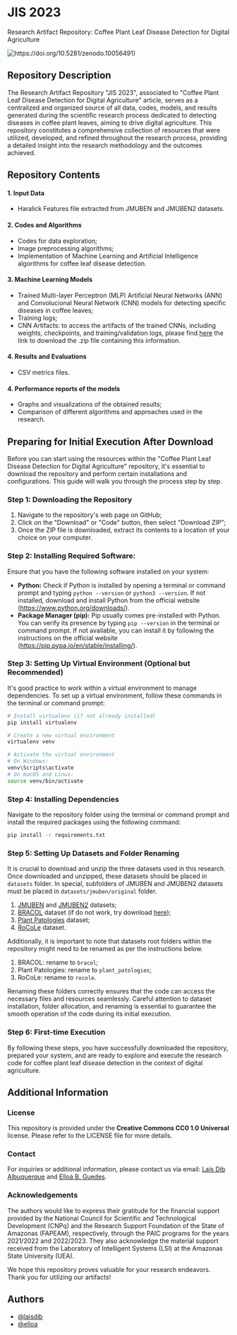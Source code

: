 
# JIS 2023
Research Artifact Repository: Coffee Plant Leaf Disease Detection for Digital Agriculture


![https://doi.org/10.5281/zenodo.10056491)](https://zenodo.org/badge/DOI/10.5281/zenodo.10056491.svg)


## Repository Description
The Research Artifact Repository "JIS 2023", associated to "Coffee Plant Leaf Disease Detection for Digital Agriculture" article, serves as a centralized and organized source of all data, codes, models, and results generated during the scientific research process dedicated to detecting diseases in coffee plant leaves, aiming to drive digital agriculture. This repository constitutes a comprehensive collection of resources that were utilized, developed, and refined throughout the research process, providing a detailed insight into the research methodology and the outcomes achieved.


## Repository Contents

#### 1. Input Data
- Haralick Features file extracted from JMUBEN and JMUBEN2 datasets.

#### 2. Codes and Algorithms
- Codes for data exploration;
- Image preprocessing algorithms;
- Implementation of Machine Learning and Artificial Intelligence algorithms for coffee leaf disease detection.

#### 3. Machine Learning Models
- Trained Multi-layer Perceptron (MLP) Artificial Neural Networks (ANN) and Convolucional Neural Network (CNN) models for detecting specific diseases in coffee leaves;
- Training logs;
- CNN Artifacts: to access the artifacts of the trained CNNs, including weights, checkpoints, and training/validation logs, please find [here](https://cnn-artifacts.s3.sa-east-1.amazonaws.com/cnn-artifacts.zip) the link to download the .zip file containing this information.

#### 4. Results and Evaluations
- CSV metrics files.

#### 4. Performance reports of the models
- Graphs and visualizations of the obtained results;
- Comparison of different algorithms and approaches used in the research.


## Preparing for Initial Execution After Download
Before you can start using the resources within the "Coffee Plant Leaf Disease Detection for Digital Agriculture" repository, it's essential to download the repository and perform certain installations and configurations. This guide will walk you through the process step by step.

### Step 1: Downloading the Repository
1. Navigate to the repository's web page on GitHub;
2. Click on the "Download" or "Code" button, then select "Download ZIP";
3. Once the ZIP file is downloaded, extract its contents to a location of your choice on your computer.

### Step 2: Installing Required Software:
Ensure that you have the following software installed on your system:
- **Python:** Check if Python is installed by opening a terminal or command prompt and typing `python --version` or `python3 --version`. If not installed, download and install Python from the official website (https://www.python.org/downloads/).
- **Package Manager (pip):** Pip usually comes pre-installed with Python. You can verify its presence by typing `pip --version` in the terminal or command prompt. If not available, you can install it by following the instructions on the official website (https://pip.pypa.io/en/stable/installing/).

### Step 3: Setting Up Virtual Environment (Optional but Recommended)
It's good practice to work within a virtual environment to manage dependencies. To set up a virtual environment, follow these commands in the terminal or command prompt:
```bash
# Install virtualenv (if not already installed)
pip install virtualenv

# Create a new virtual environment
virtualenv venv

# Activate the virtual environment
# On Windows:
venv\Scripts\activate
# On macOS and Linux:
source venv/bin/activate
```

### Step 4: Installing Dependencies
Navigate to the repository folder using the terminal or command prompt and install the required packages using the following command:
```bash
pip install -r requirements.txt
```

### Step 5: Setting Up Datasets and Folder Renaming
It is crucial to download and unzip the three datasets used in this research. Once downloaded and unzipped, these datasets should be placed in `datasets` folder. In special, subfolders of JMUBEN and JMUBEN2 datasets must be placed in `datasets/jmuben/original` folder.

1. [JMUBEN](https://data.mendeley.com/datasets/t2r6rszp5c/1) and [JMUBEN2](https://data.mendeley.com/datasets/tgv3zb82nd/1) datasets;
2. [BRACOL](https://data.mendeley.com/datasets/yy2k5y8mxg/1) dataset (if do not work, try download [here](https://drive.google.com/file/d/15YHebAGrx1Vhv8-naave-R5o3Uo70jsm/view));
3. [Plant Patologies](https://data.mendeley.com/datasets/vfxf4trtcg/5) dataset;
4. [RoCoLe](https://data.mendeley.com/datasets/c5yvn32dzg/2) dataset.

Additionally, it is important to note that datasets root folders within the repository might need to be renamed as per the instructions below.

1. BRACOL: rename to `bracol`;
2. Plant Patologies: rename to `plant_patologies`;
3. RoCoLe: rename to `rocole`.

Renaming these folders correctly ensures that the code can access the necessary files and resources seamlessly. Careful attention to dataset installation, folder allocation, and renaming is essential to guarantee the smooth operation of the code during its initial execution.

### Step 6: First-time Execution
By following these steps, you have successfully downloaded the repository, prepared your system, and are ready to explore and execute the research code for coffee plant leaf disease detection in the context of digital agriculture.

## Additional Information

### License
This repository is provided under the **Creative Commons CC0 1.0 Universal** license. Please refer to the LICENSE file for more details.

### Contact
For inquiries or additional information, please contact us via email: [Laís Dib Albuquerque](mailto:lda.snf20@uea.edu.br) and [Elloá B. Guedes](ebgcosta@uea.edu.br).

### Acknowledgements
The authors would like to express their gratitude for the financial support provided by the National Council for Scientific and Technological Development (CNPq) and the Research Support Foundation of the State of Amazonas (FAPEAM), respectively, through the PAIC programs for the years 2021/2022 and 2022/2023. They also acknowledge the material support received from the Laboratory of Intelligent Systems (LSI) at the Amazonas State University (UEA).

We hope this repository proves valuable for your research endeavors. Thank you for utilizing our artifacts!

## Authors

- [@laisdib](https://github.com/laisdib)
- [@elloa](https://github.com/elloa)
